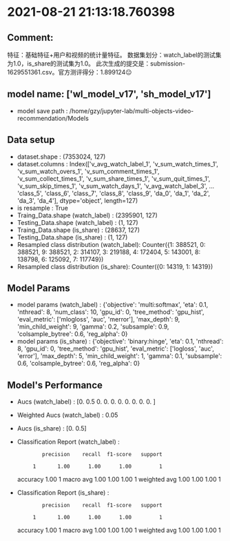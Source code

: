 # 2021-08-21 21:13:18.760398

## Comment: 
特征：基础特征+用户和视频的统计量特征。
数据集划分：watch_label的测试集为1.0，is_share的测试集为1.0。
此次生成的提交是：submission-1629551361.csv。官方测评得分：1.899124😐

## model name: ['wl_model_v17', 'sh_model_v17']
- model save path : /home/gzy/jupyter-lab/multi-objects-video-recommendation/Models

## Data setup
- dataset.shape : (7353024, 127)
- dataset.columns : Index(['v_avg_watch_label_1', 'v_sum_watch_times_1', 'v_sum_watch_overs_1',
       'v_sum_comment_times_1', 'v_sum_collect_times_1', 'v_sum_share_times_1',
       'v_sum_quit_times_1', 'v_sum_skip_times_1', 'v_sum_watch_days_1',
       'v_avg_watch_label_3',
       ...
       'class_5', 'class_6', 'class_7', 'class_8', 'class_9', 'da_0', 'da_1',
       'da_2', 'da_3', 'da_4'],
      dtype='object', length=127)
- is resample : True
- Traing_Data.shape (watch_label)  : (2395901, 127)
- Testing_Data.shape (watch_label) : (1, 127)
- Traing_Data.shape (is_share)  : (28637, 127)
- Testing_Data.shape (is_share) : (1, 127)
- Resampled class distribution (watch_label): 
Counter({1: 388521, 0: 388521, 9: 388521, 2: 314107, 3: 219188, 4: 172404, 5: 143001, 8: 138798, 6: 125092, 7: 117749})
- Resampled class distribution (is_share): 
Counter({0: 14319, 1: 14319})

## Model Params
- model params (watch_label) : 
{'objective': 'multi:softmax', 'eta': 0.1, 'nthread': 8, 'num_class': 10, 'gpu_id': 0, 'tree_method': 'gpu_hist', 'eval_metric': ['mlogloss', 'auc', 'merror'], 'max_depth': 9, 'min_child_weight': 9, 'gamma': 0.2, 'subsample': 0.9, 'colsample_bytree': 0.6, 'reg_alpha': 0}
- model params (is_share) : 
{'objective': 'binary:hinge', 'eta': 0.1, 'nthread': 8, 'gpu_id': 0, 'tree_method': 'gpu_hist', 'eval_metric': ['logloss', 'auc', 'error'], 'max_depth': 5, 'min_child_weight': 1, 'gamma': 0.1, 'subsample': 0.6, 'colsample_bytree': 0.6, 'reg_alpha': 0}

## Model's Performance
- Aucs (watch_label) : [0.  0.5 0.  0.  0.  0.  0.  0.  0.  0. ]
- Weighted Aucs (watch_label) : 0.05
- Aucs (is_share) : [0.  0.5]
- Classification Report (watch_label) : 

              precision    recall  f1-score   support

           1       1.00      1.00      1.00         1

    accuracy                           1.00         1
   macro avg       1.00      1.00      1.00         1
weighted avg       1.00      1.00      1.00         1

- Classification Report (is_share) : 

              precision    recall  f1-score   support

           1       1.00      1.00      1.00         1

    accuracy                           1.00         1
   macro avg       1.00      1.00      1.00         1
weighted avg       1.00      1.00      1.00         1

